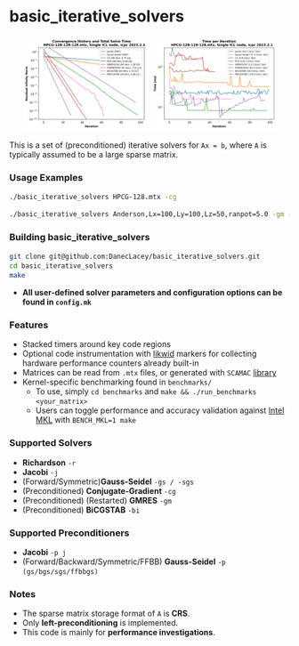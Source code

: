 # basic_iterative_solvers #

<p align="center">
  <img src="figs/HPCG_compare_convergence.png" width="45%">
  <img src="figs/HPCG_compare_time_per_iter.png" width="45%">
</p>


This is a set of (preconditioned) iterative solvers for `Ax = b`, where `A` is typically assumed to be a large sparse matrix.

### Usage Examples ###
```bash
./basic_iterative_solvers HPCG-128.mtx -cg
```
```bash
./basic_iterative_solvers Anderson,Lx=100,Ly=100,Lz=50,ranpot=5.0 -gm -p gs
```

### Building basic_iterative_solvers ###
``` bash
git clone git@github.com:DanecLacey/basic_iterative_solvers.git
cd basic_iterative_solvers
make
```
* **All user-defined solver parameters and configuration options can be found in `config.mk`**

### Features ###
* Stacked timers around key code regions
* Optional code instrumentation with [likwid](https://github.com/RRZE-HPC/likwid) markers for collecting hardware performance counters already built-in
* Matrices can be read from `.mtx` files, or generated with `SCAMAC` [library](https://alvbit.bitbucket.io/scamac_docs/index.html) 
* Kernel-specific benchmarking found in `benchmarks/`
  * To use, simply `cd benchmarks` and `make && ./run_benchmarks <your_matrix>`
  * Users can toggle performance and accuracy validation against [Intel MKL](https://www.intel.com/content/www/us/en/developer/tools/oneapi/onemkl.html) with `BENCH_MKL=1 make`

### Supported Solvers ###
* **Richardson** `-r`
* **Jacobi** `-j`
* (Forward/Symmetric)**Gauss-Seidel** `-gs / -sgs`
* (Preconditioned) **Conjugate-Gradient** `-cg`
* (Preconditioned) (Restarted) **GMRES** `-gm`
* (Preconditioned) **BiCGSTAB** `-bi`

### Supported Preconditioners ###
* **Jacobi** `-p j`
* (Forward/Backward/Symmetric/FFBB) **Gauss-Seidel** `-p (gs/bgs/sgs/ffbbgs)`

### Notes ###
* The sparse matrix storage format of `A` is **CRS**.
* Only **left-preconditioning** is implemented.
* This code is mainly for **performance investigations**.